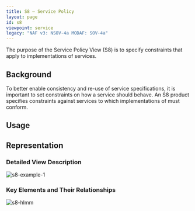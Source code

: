 ```yaml
---
title: S8 – Service Policy
layout: page
id: s8
viewpoint: service
legacy: "NAF v3: NSOV-4a MODAF: SOV-4a"
---
```



The purpose of the Service Policy View (S8) is to specify constraints
that apply to implementations of services.

## Background

To better enable consistency and re-use of service specifications, it is
important to set constraints on how a service should behave. An S8
product specifies constraints against services to which implementations
of must conform.

## Usage

## Representation

### Detailed View Description

![s8-example-1](http://nafdocs.org/wp-content/uploads/2013/06/s8-example-1.png)

### Key Elements and Their Relationships

![s8-hlmm](http://nafdocs.org/wp-content/uploads/2013/06/s8-hlmm.png)


